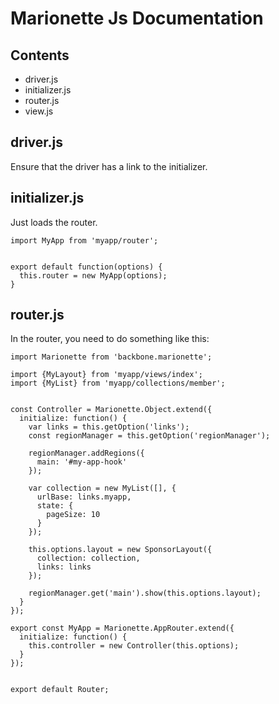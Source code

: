 # Marionette Js Documentation

## Contents

- driver.js
- initializer.js
- router.js
- view.js

## driver.js

Ensure that the driver has a link to the initializer.

## initializer.js

Just loads the router.

```
import MyApp from 'myapp/router';


export default function(options) {
  this.router = new MyApp(options);
}
```

## router.js

In the router, you need to do something like this:

```
import Marionette from 'backbone.marionette';

import {MyLayout} from 'myapp/views/index';
import {MyList} from 'myapp/collections/member';


const Controller = Marionette.Object.extend({
  initialize: function() {
    var links = this.getOption('links');
    const regionManager = this.getOption('regionManager');

    regionManager.addRegions({
      main: '#my-app-hook'
    });

    var collection = new MyList([], {
      urlBase: links.myapp,
      state: {
        pageSize: 10
      }
    });

    this.options.layout = new SponsorLayout({
      collection: collection,
      links: links
    });

    regionManager.get('main').show(this.options.layout);
  }
});

export const MyApp = Marionette.AppRouter.extend({
  initialize: function() {
    this.controller = new Controller(this.options);
  }
});


export default Router;
```
